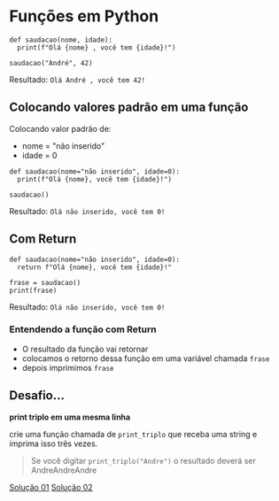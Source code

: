 # Funções em Python

```
def saudacao(nome, idade):
  print(f"Olá {nome} , você tem {idade}!")

saudacao("André", 42)
```


Resultado:
```Olá André , você tem 42!```

## Colocando valores padrão em uma função

Colocando valor padrão de:
- nome = "não inserido"
- idade = 0


```
def saudacao(nome="não inserido", idade=0):
  print(f"Olá {nome}, você tem {idade}!")

saudacao()
```
Resultado: ```Olá não inserido, você tem 0!```


## Com Return
```
def saudacao(nome="não inserido", idade=0):
  return f"Olá {nome}, você tem {idade}!"

frase = saudacao()
print(frase)
```
Resultado: ```Olá não inserido, você tem 0!```

### Entendendo a função com Return
- O resultado da função vai retornar 
- colocamos o retorno dessa função em uma variável chamada ```frase```
- depois imprimimos ```frase```



## Desafio...

__print triplo em uma mesma linha__

crie uma função chamada de ```print_triplo``` que receba uma string e imprima isso três vezes. 
> Se você digitar ```print_triplo("Andre")``` o resultado deverá ser AndreAndreAndre

[Solução 01]()
[Solução 02]()

